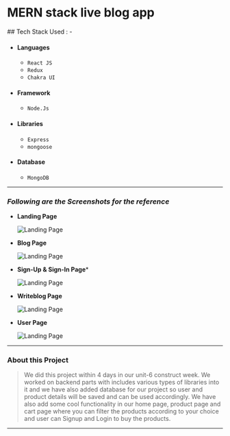 <h1>MERN stack live blog app</h1>
## Tech Stack Used : -

- #### Languages
  - `React JS`
  - `Redux`
  - `Chakra UI`
- #### Framework
  - `Node.Js`
- #### Libraries
  - `Express`
  - `mongoose`
- #### Database
  - `MongoDB`
  

---

### _Following are the Screenshots for the reference_

- **Landing Page**

  ![Landing Page](https://i.postimg.cc/Fzz2VbJ8/homeblog.png)

- **Blog Page**

  ![Landing Page](https://i.postimg.cc/QtzD1fd9/blogbloggfh.png)

- **Sign-Up & Sign-In Page***

  ![Landing Page](https://i.postimg.cc/8C8f8tpd/blogblog-login.png)
  


- **Writeblog Page**

  ![Landing Page](https://i.postimg.cc/JntZQtPt/blogblogadd.png)

- **User Page**

  ![Landing Page](https://i.postimg.cc/q0VMszZr/blogbloguser.png)

---

### About this Project

> We did this project within 4 days in our unit-6 construct week. We worked on backend parts with includes various types of libraries into it and we have also added database for our project so user and product details will be saved and can be used accordingly. We have also add some cool functionality in our home page, product page and cart page where you can filter the products according to your choice and user can Signup and Login to buy the products.

---
